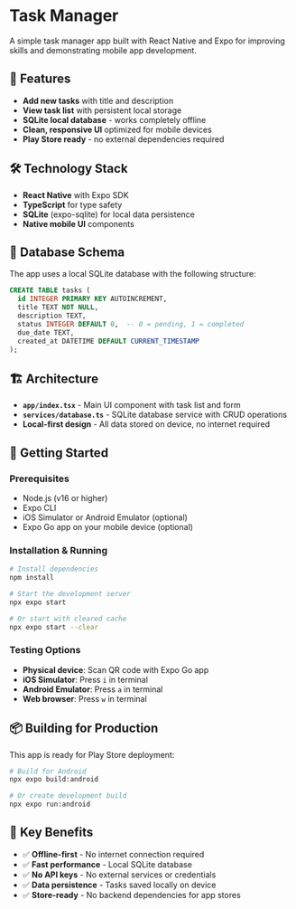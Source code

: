 # Task Manager

A simple task manager app built with React Native and Expo for improving skills and demonstrating mobile app development.

## 🚀 Features

- **Add new tasks** with title and description
- **View task list** with persistent local storage
- **SQLite local database** - works completely offline
- **Clean, responsive UI** optimized for mobile devices
- **Play Store ready** - no external dependencies required

## 🛠️ Technology Stack

- **React Native** with Expo SDK
- **TypeScript** for type safety
- **SQLite** (expo-sqlite) for local data persistence
- **Native mobile UI** components

## 📱 Database Schema

The app uses a local SQLite database with the following structure:

```sql
CREATE TABLE tasks (
  id INTEGER PRIMARY KEY AUTOINCREMENT,
  title TEXT NOT NULL,
  description TEXT,
  status INTEGER DEFAULT 0,  -- 0 = pending, 1 = completed
  due_date TEXT,
  created_at DATETIME DEFAULT CURRENT_TIMESTAMP
);
```

## 🏗️ Architecture

- **`app/index.tsx`** - Main UI component with task list and form
- **`services/database.ts`** - SQLite database service with CRUD operations
- **Local-first design** - All data stored on device, no internet required

## 🚀 Getting Started

### Prerequisites
- Node.js (v16 or higher)
- Expo CLI
- iOS Simulator or Android Emulator (optional)
- Expo Go app on your mobile device (optional)

### Installation & Running

```bash
# Install dependencies
npm install

# Start the development server
npx expo start

# Or start with cleared cache
npx expo start --clear
```

### Testing Options
- **Physical device**: Scan QR code with Expo Go app
- **iOS Simulator**: Press `i` in terminal
- **Android Emulator**: Press `a` in terminal  
- **Web browser**: Press `w` in terminal

## 📦 Building for Production

This app is ready for Play Store deployment:

```bash
# Build for Android
npx expo build:android

# Or create development build
npx expo run:android
```

## 🎯 Key Benefits

- ✅ **Offline-first** - No internet connection required
- ✅ **Fast performance** - Local SQLite database
- ✅ **No API keys** - No external services or credentials
- ✅ **Data persistence** - Tasks saved locally on device
- ✅ **Store-ready** - No backend dependencies for app stores
